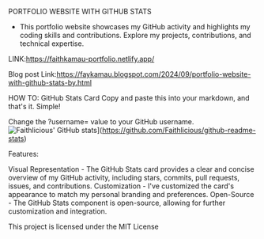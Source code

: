 PORTFOLIO WEBSITE WITH GITHUB STATS

- This portfolio website showcases my GitHub activity and highlights my coding skills and contributions. Explore my projects, contributions, and technical expertise.

LINK:https://faithkamau-portfolio.netlify.app/

Blog post Link:https://faykamau.blogspot.com/2024/09/portfolio-website-with-github-stats-by.html

HOW TO:
GitHub Stats Card
Copy and paste this into your markdown, and that's it. Simple!

Change the ?username= value to your GitHub username.
![Faithlicious' GitHub stats](https://github-readme-stats.vercel.app/api?username=Faithlicious&theme=dark&hide=contribs&show_icons=true)](https://github.com/Faithlicious/github-readme-stats)

Features:

Visual Representation - The GitHub Stats card provides a clear and concise overview of my GitHub activity, including stars, commits, pull requests, issues, and contributions.
Customization - I've customized the card's appearance to match my personal branding and preferences.
Open-Source - The GitHub Stats component is open-source, allowing for further customization and integration.

This project is licensed under the MIT License
